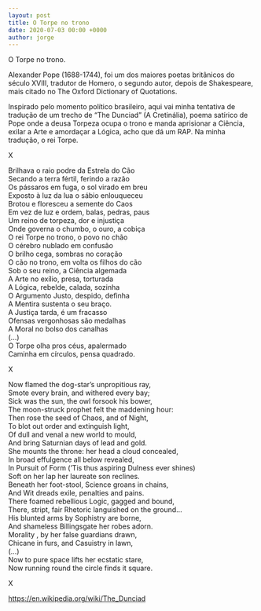 ```yaml
---
layout: post
title: O Torpe no trono
date: 2020-07-03 00:00 +0000
author: jorge
---
```


O Torpe no trono.
 
Alexander Pope (1688-1744), foi um dos maiores poetas britânicos do século XVIII, tradutor de Homero, o segundo autor, depois de Shakespeare, mais citado no The Oxford Dictionary of Quotations.
 
Inspirado pelo momento político brasileiro, aqui vai minha tentativa de tradução de um trecho de “The Dunciad” (A Cretinália), poema satírico de Pope onde a deusa Torpeza ocupa o trono e manda aprisionar a Ciência, exilar a Arte e amordaçar a Lógica, acho que dá um RAP. Na minha tradução, o rei Torpe.

X


Brilhava o raio podre da Estrela do Cão  
Secando a terra fértil, ferindo a razão  
Os pássaros em fuga, o sol virado em breu  
Exposto à luz da lua o sábio enlouqueceu  
Brotou e floresceu a semente do Caos  
Em vez de luz e ordem, balas, pedras, paus  
Um reino de torpeza, dor e injustiça  
Onde governa o chumbo, o ouro, a cobiça  
O rei Torpe no trono, o povo no chão  
O cérebro nublado em confusão  
O brilho cega, sombras no coração  
O cão no trono, em volta os filhos do cão  
Sob o seu reino, a Ciência algemada  
A Arte no exílio, presa, torturada  
A Lógica, rebelde, calada, sozinha  
O Argumento Justo, despido, definha  
A Mentira sustenta o seu braço.  
A Justiça tarda, é um fracasso  
Ofensas vergonhosas são medalhas  
A Moral no bolso dos canalhas  
(...)  
O Torpe olha pros céus, apalermado  
Caminha em círculos, pensa quadrado.

 
X

Now flamed the dog-star’s unpropitious ray,  
Smote every brain, and withered every bay;  
Sick was the sun, the owl forsook his bower,  
The moon-struck prophet felt the maddening hour:  
Then rose the seed of Chaos, and of Night,  
To blot out order and extinguish light,  
Of dull and venal a new world to mould,  
And bring Saturnian days of lead and gold.  
She mounts the throne: her head a cloud concealed,  
In broad effulgence all below revealed,  
In Pursuit of Form (’Tis thus aspiring Dulness ever shines)  
Soft on her lap her laureate son reclines.  
Beneath her foot-stool, Science groans in chains,  
And Wit dreads exile, penalties and pains.  
There foamed rebellious Logic, gagged and bound,  
There, stript, fair Rhetoric languished on the ground...  
His blunted arms by Sophistry are borne,  
And shameless Billingsgate her robes adorn.  
Morality , by her false guardians drawn,  
Chicane in furs, and Casuistry in lawn,  
(…)  
Now to pure space lifts her ecstatic stare,  
Now running round the circle finds it square.
 
X
 
<https://en.wikipedia.org/wiki/The_Dunciad>

